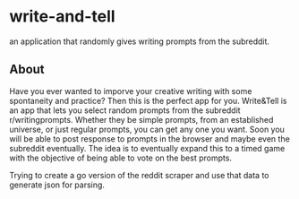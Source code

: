 # write-and-tell
an application that randomly gives writing prompts from the subreddit.

## About

Have you ever wanted to imporve your creative writing with some spontaneity and practice? Then this is the perfect app for you. Write&Tell is an app that lets you select random prompts from the subreddit r/writingprompts. Whether they be simple prompts, from an established universe, or just regular prompts, you can get any one you want. Soon you will be able to post response to prompts in the browser and maybe even the subreddit eventually. The idea is to eventually expand this to a timed game with the objective of being able to vote on the best prompts. 

Trying to create a go version of the reddit scraper and use that data to generate json for parsing.
